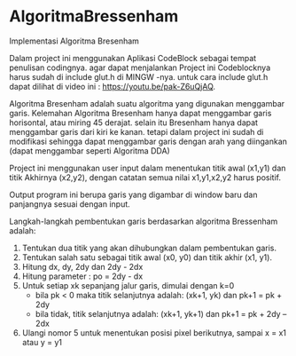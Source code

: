 # AlgoritmaBressenham
Implementasi Algoritma Bresenham

Dalam project ini menggunakan Aplikasi CodeBlock sebagai tempat penulisan codingnya.
agar dapat menjalankan Project ini Codeblocknya harus sudah di include glut.h di MINGW -nya.
untuk cara include glut.h dapat dilihat di video ini : https://youtu.be/pak-Z6uQjAQ.

Algoritma Bresenham adalah suatu algoritma yang digunakan menggambar garis. 
Kelemahan Algoritma Bresenham hanya dapat menggambar garis horisontal, atau miring 45 derajat.
selain itu Bresenham hanya dapat menggambar garis dari kiri ke kanan. tetapi dalam project ini 
sudah di modifikasi sehingga dapat menggambar garis dengan arah yang diingankan (dapat menggambar
seperti Algoritma DDA)


Project ini menggunakan user input dalam menentukan titik awal (x1,y1) dan titik Akhirnya (x2,y2),
dengan catatan semua nilai x1,y1,x2,y2 harus positif.

Output program ini berupa garis yang digambar di window baru dan panjangnya sesuai dengan input.

Langkah-langkah pembentukan garis berdasarkan algoritma Bressenham adalah:

1.  Tentukan dua titik yang akan dihubungkan dalam pembentukan garis.
2.  Tentukan salah satu sebagai titik awal (x0, y0) dan titik akhir (x1, y1).
3.  Hitung dx,  dy, 2dy  dan 2dy - 2dx
4.  Hitung parameter : po = 2dy - dx
5.  Untuk setiap xk sepanjang jalur garis, dimulai dengan k=0
      -  bila  pk < 0   maka titik selanjutnya adalah:
		(xk+1, yk)  dan  pk+1 = pk + 2dy
      -  bila tidak, titik selanjutnya adalah: 
		(xk+1, yk+1)  dan  pk+1 = pk + 2dy – 2dx
6.   Ulangi nomor 5 untuk menentukan posisi pixel berikutnya, sampai 
      x = x1  atau  y = y1
